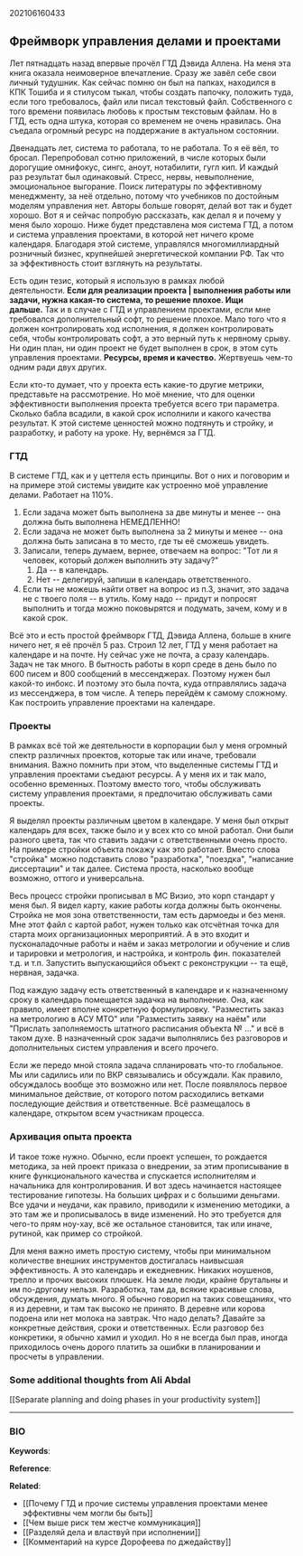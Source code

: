 202106160433
## Фреймворк управления делами и проектами
Лет пятнадцать назад впервые прочёл ГТД Дэвида Аллена. На меня эта книга оказала неимоверное впечатление. Сразу же завёл себе свои личный тудушник. Как сейчас помню он был на папках, находился в КПК Тошиба и я стилусом тыкал, чтобы создать папочку, положить туда, если того требовалось, файл или писал текстовый файл. Собственного с того времени появилась любовь к простым текстовым файлам. Но в ГТД, есть одна штука, которая со временем не очень нравилась. Она съедала огромный ресурс на поддержание в актуальном состоянии.

Двенадцать лет, система то работала, то не работала. То я её вёл, то бросал. Перепробовал сотню приложений, в числе которых были дорогущие омнифокус, сингс, аноут, нотабилити, гугл кип. И каждый раз результат был одинаковый. Стресс, нервы, невыполнение, эмоциональное выгорание. Поиск литературы по эффективному менеджменту, за неё отдельно, потому что учебников по достойным моделям управления нет. Авторы больше говорят, делай вот так и будет хорошо. Вот я и сейчас попробую рассказать, как делал я и почему у меня было хорошо. Ниже будет представлена моя система ГТД, а потом и система управления проектами, в которой нет ничего кроме календаря. Благодаря этой системе, управлялся многомиллиардный розничный бизнес, крупнейшей энергетической компании РФ. Так что за эффективность стоит взглянуть на результаты.

Есть один тезис, который я использую в рамках любой деятельности. **Если для реализации проекта | выполнения работы или задачи, нужна какая-то система, то решение плохое. Ищи дальше.** Так и в случае с ГТД и управлением проектами, если мне требовался дополнительный софт, то решение плохое. Мало того что я должен контролировать ход исполнения, я должен контролировать себя, чтобы контролировать софт, а это верный путь к нервному срыву. Ни один план, ни один проект не будет выполнен в срок, в этом суть управления проектами. **Ресурсы, время и качество.** Жертвуешь чем-то одним ради двух других.

Если кто-то думает, что у проекта есть какие-то другие метрики, представьте на рассмотрение. Но моё мнение, что для оценки эффективности выполнения проекта требуется всего три параметра. Сколько бабла всадили, в какой срок исполнили и какого качества результат. К этой системе ценностей можно подтянуть и стройку, и разработку, и работу на уроке. Ну, вернёмся за ГТД.

### ГТД

В системе ГТД, как и у цеттеля есть принципы. Вот о них и поговорим и на примере этой системы увидите как устроенно моё управление делами. Работает на 110%.

1.  Если задача может быть выполнена за две минуты и менее -- она должна быть выполнена НЕМЕДЛЕННО!
2.  Если задача не может быть выполнена за 2 минуты и менее -- она должна быть записана в то место, где ты её сможешь увидеть.
3.  Записали, теперь думаем, вернее, отвечаем на вопрос: "Тот ли я человек, который должен выполнить эту задачу?" 
    1.  Да -- в календарь.
    2.  Нет -- делегируй, запиши в календарь ответственного.
4.  Если ты не можешь найти ответ на вопрос из п.3, значит, это задача не с твоего поля -- в утиль. Кому надо -- придут и попросят выполнить и тогда можно поковырятся и подумать, зачем, кому и в какой срок.

Всё это и есть простой фреймворк ГТД, Дэвида Аллена, больше в книге ничего нет, я её прочёл 5 раз. Строил 12 лет, ГТД у меня работает на календаре и на почте. Ну сейчас уже не почта, а сразу календарь. Задач не так много. В бытность работы в корп среде в день было по 600 писем и 800 сообщений в мессенджерах. Поэтому нужен был какой-то инбокс. И поэтому это была почта, куда отправлялись задача из мессенджера, в том числе. А теперь перейдём к самому сложному. Как построить управление проектами на календаре.

### Проекты

В рамках всё той же деятельности в корпорации был у меня огромный спектр различных проектов, которые так или иначе, требовали внимания. Важно помнить при этом, что выделенные системы ГТД и управления проектами съедают ресурсы. А у меня их и так мало, особенно временных. Поэтому вместо того, чтобы обслуживать систему управления проектами, я предпочитаю обслуживать сами проекты.

Я выделял проекты различным цветом в календаре. У меня был открыт календарь для всех, также было и у всех кто со мной работал. Они были разного цвета, так что ставить задачи с ответственными очень просто. На примере стройки объекта покажу как это работает. Вместо слова "стройка" можно подставить слово "разработка", "поездка", "написание диссертации" и так далее. Система проста, насколько вообще возможно, оттого и универсальна.

Весь процесс стройки прописывал в МС Визио, это корп стандарт у меня был. Я видел карту, какие работы когда должны быть окончены. Стройка не моя зона ответственности, там есть дармоеды и без меня. Мне этот файл с картой работ, нужен только как отсчётная точка для старта моих организационных мероприятий. А в это входит и пусконаладочные работы и наём и заказ метрологии и обучение и слив и тарировки и метрология, и настройка, и контроль фин. показателей т.д. и т.п. Запустить выпускающийся объект с реконструкции -- та ещё, нервная, задачка.

Под каждую задачу есть ответственный в календаре и к назначенному сроку в календарь помещается задачка на выполнение. Она, как правило, имеет вполне конкретную формулировку. "Разместить заказ на метрологию в АСУ МТО" или "Разместить заявку на наём" или "Прислать заполняемость штатного расписания объекта № ..." и всё в таком духе. В назначенный срок задачи выполнялись без разговоров и дополнительных систем управления и всего прочего.

Если же передо мной стояла задача спланировать что-то глобальное. Мы или садились или по ВКР связывались и обсуждали. Как правило, обсуждалось вообще это возможно или нет. После появлялось первое минимальное действие, от которого потом расходились ветками последующие действия и ответственные. Всё размещалось в календаре, открытом всем участникам процесса.

### Архивация опыта проекта

И такое тоже нужно. Обычно, если проект успешен, то рождается методика, за ней проект приказа о внедрении, за этим прописывание в книге функционального качества и спускается исполнителям и начальника для контролирования. И вот здесь начинается настоящее тестирование гипотезы. На больших цифрах и с большими деньгами. Все удачи и неудачи, как правило, приводили к изменению методики, а это там же и прописывалось в виде изменений. Но это требуется для чего-то прям ноу-хау, всё же остальное становится, так или иначе, рутиной, как пример со стройкой.

Для меня важно иметь простую систему, чтобы при минимальном количестве внешних инструментов достигалась наивысшая эффективность. А это календарь и ежедневник. Никаких ноушенов, трелло и прочих высоких плюшек. На земле люди, крайне брутальны и им по-другому нельзя. Разработка, там да, всякие красивые слова, обсуждения, думать много. Я обычно говорил на таких совещаниях, что я из деревни, и там так высоко не принято. В деревне или корова подоена или нет молока на завтрак. Что надо делать? Давайте за конкретные действия, сроки и ответственных. Если разговор без конкретики, я обычно хамил и уходил. Но я не всегда был прав, иногда приходилось очень дорого платить за ошибки в планировании и просчеты в управлении.

### Some additional thoughts from Ali Abdal
[[Separate planning and doing phases in your productivity system]]

---
### BIO
**Keywords**:

**Reference**: 

**Related**:
- [[Почему ГТД и прочие системы управления проектами менее эффективны чем могли бы быть]]
- [[Чем выше риск тем жестче коммуникация]]
- [[Разделяй дела и властвуй при исполнении]]
- [[Комментарий на курсе Дорофеева по джедайству]]
